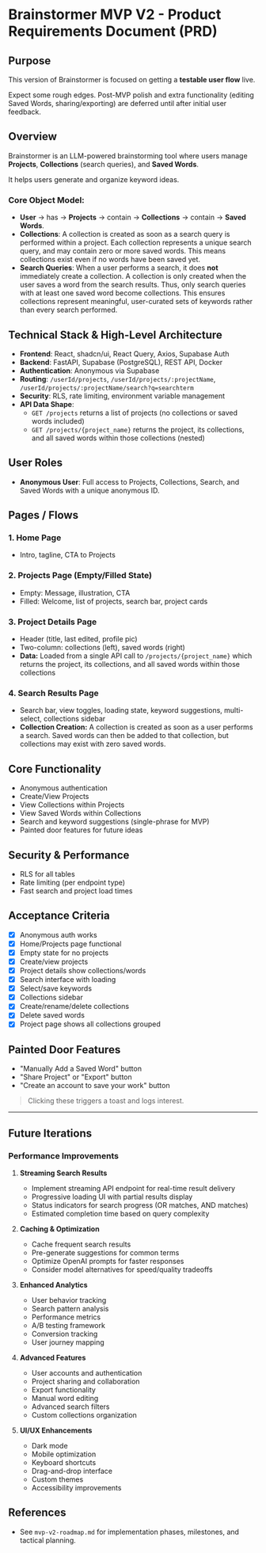 # Brainstormer MVP V2 - Product Requirements Document (PRD)

## Purpose

This version of Brainstormer is focused on getting a **testable user flow** live.

Expect some rough edges. Post-MVP polish and extra functionality (editing Saved Words, sharing/exporting) are deferred until after initial user feedback.

## Overview

Brainstormer is an LLM-powered brainstorming tool where users manage **Projects**, **Collections** (search queries), and **Saved Words**.

It helps users generate and organize keyword ideas.

### Core Object Model:

- **User** → has → **Projects** → contain → **Collections** → contain → **Saved Words**.
- **Collections**: A collection is created as soon as a search query is performed within a project. Each collection represents a unique search query, and may contain zero or more saved words. This means collections exist even if no words have been saved yet.
- **Search Queries**: When a user performs a search, it does **not** immediately create a collection. A collection is only created when the user saves a word from the search results. Thus, only search queries with at least one saved word become collections. This ensures collections represent meaningful, user-curated sets of keywords rather than every search performed.

## Technical Stack & High-Level Architecture

- **Frontend**: React, shadcn/ui, React Query, Axios, Supabase Auth
- **Backend**: FastAPI, Supabase (PostgreSQL), REST API, Docker
- **Authentication**: Anonymous via Supabase
- **Routing**: `/userId/projects`, `/userId/projects/:projectName`, `/userId/projects/:projectName/search?q=searchterm`
- **Security**: RLS, rate limiting, environment variable management
- **API Data Shape**:
  - `GET /projects` returns a list of projects (no collections or saved words included)
  - `GET /projects/{project_name}` returns the project, its collections, and all saved words within those collections (nested)

## User Roles

- **Anonymous User**: Full access to Projects, Collections, Search, and Saved Words with a unique anonymous ID.

## Pages / Flows

### 1. Home Page
- Intro, tagline, CTA to Projects

### 2. Projects Page (Empty/Filled State)
- Empty: Message, illustration, CTA
- Filled: Welcome, list of projects, search bar, project cards

### 3. Project Details Page
- Header (title, last edited, profile pic)
- Two-column: collections (left), saved words (right)
- **Data:** Loaded from a single API call to `/projects/{project_name}` which returns the project, its collections, and all saved words within those collections

### 4. Search Results Page
- Search bar, view toggles, loading state, keyword suggestions, multi-select, collections sidebar
- **Collection Creation:** A collection is created as soon as a user performs a search. Saved words can then be added to that collection, but collections may exist with zero saved words.

## Core Functionality
- Anonymous authentication
- Create/View Projects
- View Collections within Projects
- View Saved Words within Collections
- Search and keyword suggestions (single-phrase for MVP)
- Painted door features for future ideas

## Security & Performance
- RLS for all tables
- Rate limiting (per endpoint type)
- Fast search and project load times

## Acceptance Criteria
- [x] Anonymous auth works
- [x] Home/Projects page functional
- [x] Empty state for no projects
- [x] Create/view projects
- [x] Project details show collections/words
- [x] Search interface with loading
- [x] Select/save keywords
- [x] Collections sidebar
- [x] Create/rename/delete collections
- [x] Delete saved words
- [x] Project page shows all collections grouped

## Painted Door Features
- "Manually Add a Saved Word" button
- "Share Project" or "Export" button
- "Create an account to save your work" button

> Clicking these triggers a toast and logs interest.

---

## Future Iterations

### Performance Improvements
1. **Streaming Search Results**
   - Implement streaming API endpoint for real-time result delivery
   - Progressive loading UI with partial results display
   - Status indicators for search progress (OR matches, AND matches)
   - Estimated completion time based on query complexity

2. **Caching & Optimization**
   - Cache frequent search results
   - Pre-generate suggestions for common terms
   - Optimize OpenAI prompts for faster responses
   - Consider model alternatives for speed/quality tradeoffs

3. **Enhanced Analytics**
   - User behavior tracking
   - Search pattern analysis
   - Performance metrics
   - A/B testing framework
   - Conversion tracking
   - User journey mapping

4. **Advanced Features**
   - User accounts and authentication
   - Project sharing and collaboration
   - Export functionality
   - Manual word editing
   - Advanced search filters
   - Custom collections organization

5. **UI/UX Enhancements**
   - Dark mode
   - Mobile optimization
   - Keyboard shortcuts
   - Drag-and-drop interface
   - Custom themes
   - Accessibility improvements

## References
- See `mvp-v2-roadmap.md` for implementation phases, milestones, and tactical planning.


